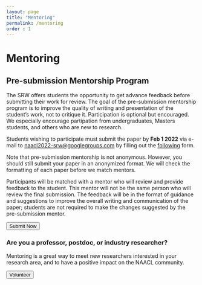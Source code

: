 ```yaml
---
layout: page
title: "Mentoring"
permalink: /mentoring
order : 1
---
```

# Mentoring

## Pre-submission Mentorship Program
The SRW offers students the opportunity to get advance feedback before submitting their work for review. The goal of the pre-submission mentorship program is to improve the quality of writing and presentation of the student’s work, not to critique it. Participation is optional but encouraged. 
We especially encourage partipation from undergraduates, Masters students, and others who are new to research.

Students wishing to participate must submit the paper by __Feb 1 2022__ via e-mail to [naacl2022-srw@googlegroups.com](mailto:naacl2022-srw@googlegroups.com) by filling out the [following](https://forms.gle/kS3ErsCKpJbqnjm77) form.

Note that pre-submission mentorship is not anonymous. However, you should still submit your paper in an anonymized format. We will check the formatting of each paper before we match mentors.

Participants will be matched with a mentor who will review and provide feedback to the student. This mentor will not be the same person who will review the final submission.
The feedback will be in the format of guidance and suggestions to improve the overall writing and communication of the paper; students are not required to make the changes suggested by the pre-submission mentor.

<button class="btn btn-success" onclick="window.location.href='https://forms.gle/kS3ErsCKpJbqnjm77';">
Submit Now
</button>

### Are you a professor, postdoc, or industry researcher?
Mentoring is a great way to meet new researchers interested in your research area, and to have a positive impact on the NAACL community.

<button class="btn btn-success" onclick="window.location.href='https://forms.gle/K3UrvqahrkhP5y7S6';">
Volunteer
</button>

<!-- ## Mentoring of Accepted Papers

There will also be mentors who provide feedback to students in the form of in-depth comments and questions for the workshop presentation. -->



